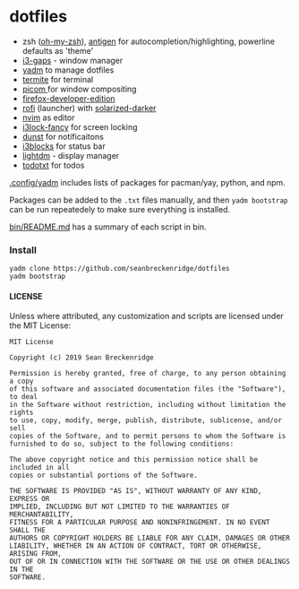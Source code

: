 # dotfiles

- zsh ([oh-my-zsh](https://github.com/robbyrussell/oh-my-zsh)), [antigen](https://github.com/zsh-users/antigen) for autocompletion/highlighting, powerline defaults as 'theme'
- [i3-gaps](https://github.com/Airblader/i3) - window manager
- [yadm](https://yadm.io) to manage dotfiles
- [termite](https://github.com/thestinger/termite) for terminal
- [picom ](https://github.com/yshui/picom) for window compositing
- [firefox-developer-edition](https://www.archlinux.org/packages/community/x86_64/firefox-developer-edition/)
- [rofi](https://github.com/davatorium/rofi) (launcher) with [solarized-darker](https://github.com/davatorium/rofi-themes/blob/master/User%20Themes/solarized-darker.rasi)
- [nvim](https://neovim.io/) as editor
- [i3lock-fancy](https://github.com/meskarune/i3lock-fancy) for screen locking
- [dunst](https://dunst-project.org/) for notificaitons
- [i3blocks](https://github.com/vivien/i3blocks) for status bar
- [lightdm](https://wiki.archlinux.org/index.php/LightDM) - display manager
- [todotxt](http://todotxt.org/) for todos

[.config/yadm](./.config/yadm) includes lists of packages for pacman/yay, python, and npm.

Packages can be added to the `.txt` files manually, and then `yadm bootstrap` can be run repeatedely to make sure everything is installed.

[bin/README.md](./bin/README.md) has a summary of each script in bin.


### Install

    yadm clone https://github.com/seanbreckenridge/dotfiles
    yadm bootstrap

#### LICENSE

Unless where attributed, any customization and scripts are licensed under the MIT License:

```
MIT License

Copyright (c) 2019 Sean Breckenridge

Permission is hereby granted, free of charge, to any person obtaining a copy
of this software and associated documentation files (the "Software"), to deal
in the Software without restriction, including without limitation the rights
to use, copy, modify, merge, publish, distribute, sublicense, and/or sell
copies of the Software, and to permit persons to whom the Software is
furnished to do so, subject to the following conditions:

The above copyright notice and this permission notice shall be included in all
copies or substantial portions of the Software.

THE SOFTWARE IS PROVIDED "AS IS", WITHOUT WARRANTY OF ANY KIND, EXPRESS OR
IMPLIED, INCLUDING BUT NOT LIMITED TO THE WARRANTIES OF MERCHANTABILITY,
FITNESS FOR A PARTICULAR PURPOSE AND NONINFRINGEMENT. IN NO EVENT SHALL THE
AUTHORS OR COPYRIGHT HOLDERS BE LIABLE FOR ANY CLAIM, DAMAGES OR OTHER
LIABILITY, WHETHER IN AN ACTION OF CONTRACT, TORT OR OTHERWISE, ARISING FROM,
OUT OF OR IN CONNECTION WITH THE SOFTWARE OR THE USE OR OTHER DEALINGS IN THE
SOFTWARE.
```
